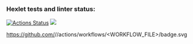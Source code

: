 ### Hexlet tests and linter status:

[![Actions Status](https://github.com/Rodion94/frontend-project-lvl1/workflows/hexlet-check/badge.svg)](https://github.com/Rodion94/frontend-project-lvl1/actions)
<a href="https://codeclimate.com/github/codeclimate/codeclimate/maintainability"><img src="https://api.codeclimate.com/v1/badges/a99a88d28ad37a79dbf6/maintainability" /></a>

https://github.com/<Rodion94>/<lvl1>/actions/workflows/<WORKFLOW_FILE>/badge.svg
